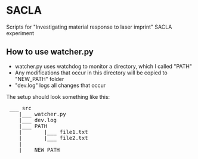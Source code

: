 # SACLA
Scripts for "Investigating material response to laser imprint" SACLA experiment

## How to use watcher.py

- watcher.py uses watchdog to monitor a directory, which I called "PATH"
- Any modifications that occur in this directory will be copied to "NEW_PATH" folder
- "dev.log" logs all changes that occur

The setup should look something like this:
<pre>
 ___ src
    |___ watcher.py
    |___ dev.log
    |___ PATH
    |       |___ file1.txt
    |       |___ file2.txt
    |             
    |___ NEW_PATH
</pre>
